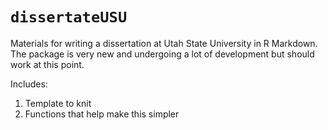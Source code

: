 # `dissertateUSU`

Materials for writing a dissertation at Utah State University in R Markdown. The package is very new and undergoing a lot of development but should work at this point.

Includes:

1. Template to knit 
2. Functions that help make this simpler
